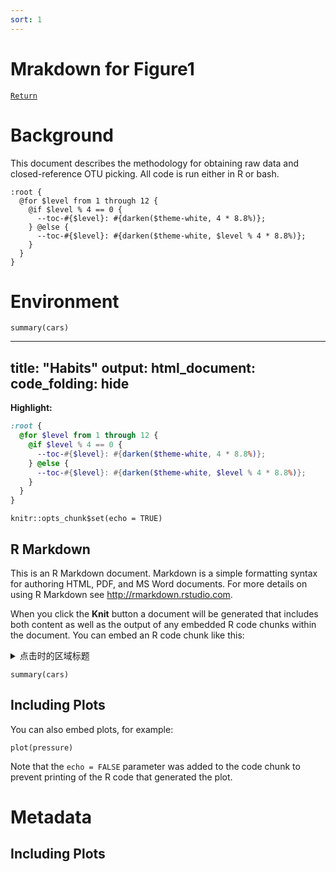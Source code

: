 ```yaml
---
sort: 1
---
```


# Mrakdown for Figure1

[`Return`](./)

# Background

This document describes the methodology for obtaining raw data and closed-reference OTU picking. All code is run either in R or bash.


```
:root {
  @for $level from 1 through 12 {
    @if $level % 4 == 0 {
      --toc-#{$level}: #{darken($theme-white, 4 * 8.8%)};
    } @else {
      --toc-#{$level}: #{darken($theme-white, $level % 4 * 8.8%)};
    }
  }
}
```


# Environment

<script src="toggleR.js"></script> 
```{r}
summary(cars)
```
---
title: &quot;Habits&quot;
output:
  html_document:
    code_folding: hide
---

**Highlight:**

```scss
:root {
  @for $level from 1 through 12 {
    @if $level % 4 == 0 {
      --toc-#{$level}: #{darken($theme-white, 4 * 8.8%)};
    } @else {
      --toc-#{$level}: #{darken($theme-white, $level % 4 * 8.8%)};
    }
  }
}
```


```{r setup, include=FALSE}
knitr::opts_chunk$set(echo = TRUE)
```

## R Markdown

This is an R Markdown document. Markdown is a simple formatting syntax for authoring HTML, PDF, and MS Word documents. For more details on using R Markdown see <http://rmarkdown.rstudio.com>.

When you click the **Knit** button a document will be generated that includes both content as well as the output of any embedded R code chunks within the document. You can embed an R code chunk like this:

<details>
  <summary>点击时的区域标题</summary>
  ```bash
  echo "hello shell"
  echo "hello python"
  ```
</details>

```{r cars}
summary(cars)
```

## Including Plots

You can also embed plots, for example:

```{r pressure, echo=FALSE}
plot(pressure)
```

Note that the `echo = FALSE` parameter was added to the code chunk to prevent printing of the R code that generated the plot.

# Metadata


## Including Plots

